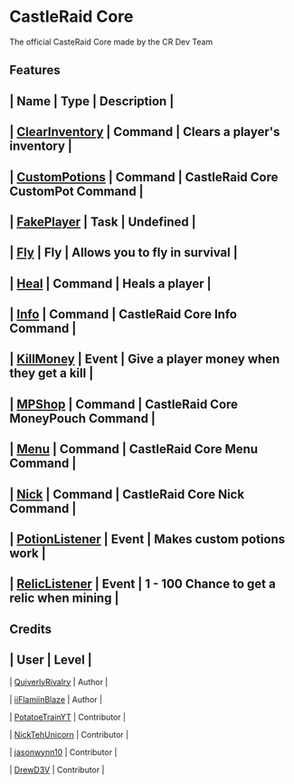 # CastleRaid Core
The official CasteRaid Core made by the CR Dev Team

## Features
| Name | Type | Description |
-----------------------------
| [ClearInventory](https://github.com/QuiverlyRivalry/Core/blob/master/src/CRCore/Commands/ClearInventoryCommand.php) | Command | Clears a player's inventory |
--------------------------------------
| [CustomPotions](https://github.com/QuiverlyRivalry/Core/blob/master/src/CRCore/Commands/CustomPotionsCommand.php) | Command | CastleRaid Core CustomPot Command |
----
| [FakePlayer](https://github.com/QuiverlyRivalry/Core/blob/master/src/CRCore/Events/FakePlayerTask.php) | Task | Undefined |
---
| [Fly](https://github.com/QuiverlyRivalry/Core/blob/master/src/CRCore/Commands/FlyCommand.php) | Fly | Allows you to fly in survival |
----
| [Heal](https://github.com/QuiverlyRivalry/Core/blob/master/src/CRCore/Commands/HealCommand.php) | Command | Heals a player |
---
| [Info](https://github.com/QuiverlyRivalry/Core/blob/master/src/CRCore/Commands/InfoCommand.php) | Command | CastleRaid Core Info Command |
---
| [KillMoney](https://github.com/QuiverlyRivalry/Core/blob/master/src/CRCore/Events/KillMoney.php) | Event | Give a player money when they get a kill |
---
| [MPShop](https://github.com/QuiverlyRivalry/Core/blob/master/src/CRCore/Commands/MPShop.php) | Command | CastleRaid Core MoneyPouch Command |
---
| [Menu](https://github.com/QuiverlyRivalry/Core/blob/master/src/CRCore/Commands/MenuCommand.php) | Command | CastleRaid Core Menu Command |
---
| [Nick](https://github.com/QuiverlyRivalry/Core/blob/master/src/CRCore/Commands/NickCommand.php) | Command | CastleRaid Core Nick Command |
---
| [PotionListener](https://github.com/QuiverlyRivalry/Core/blob/master/src/CRCore/Events/PotionListener.php) | Event | Makes custom potions work |
---
| [RelicListener](https://github.com/QuiverlyRivalry/Core/blob/master/src/CRCore/Events/RelicListener.php) | Event | 1 - 100 Chance to get a relic when mining |
---

## Credits
| User | Level |
-----------------
| [QuiverlyRivalry](https://github.com/QuiverlyRivalry) | Author |

| [iiFlamiinBlaze](https://github.com/iiFlamiinBlaze) | Author |

| [PotatoeTrainYT](https://github.com/PotatoeTrainYT) | Contributor |

| [NickTehUnicorn](https://github.com/NickTehUnicorn) | Contributor |

| [jasonwynn10](https://github.com/jasonwynn10) | Contributor |

| [DrewD3V](https://github.com/DrewD3V) | Contributor |
